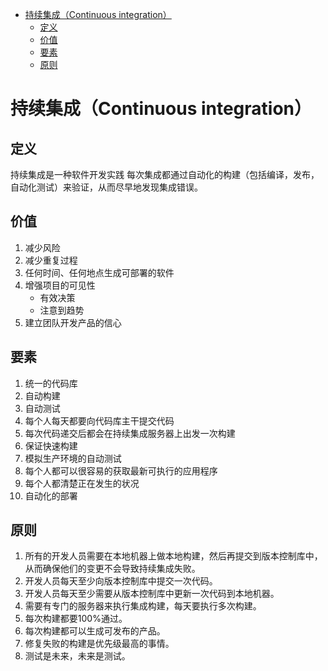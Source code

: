 <!-- TOC -->

- [持续集成（Continuous integration）](#%E6%8C%81%E7%BB%AD%E9%9B%86%E6%88%90continuous-integration)
    - [定义](#%E5%AE%9A%E4%B9%89)
    - [价值](#%E4%BB%B7%E5%80%BC)
    - [要素](#%E8%A6%81%E7%B4%A0)
    - [原则](#%E5%8E%9F%E5%88%99)

<!-- /TOC -->
# 持续集成（Continuous integration）

## 定义

持续集成是一种软件开发实践
每次集成都通过自动化的构建（包括编译，发布，自动化测试）来验证，从而尽早地发现集成错误。

## 价值

1. 减少风险
2. 减少重复过程
3. 任何时间、任何地点生成可部署的软件
4. 增强项目的可见性
    - 有效决策
    - 注意到趋势
5. 建立团队开发产品的信心

## 要素

1. 统一的代码库
2. 自动构建
3. 自动测试
4. 每个人每天都要向代码库主干提交代码
5. 每次代码递交后都会在持续集成服务器上出发一次构建
6. 保证快速构建
7. 模拟生产环境的自动测试
8. 每个人都可以很容易的获取最新可执行的应用程序
9. 每个人都清楚正在发生的状况
10. 自动化的部署

## 原则

1. 所有的开发人员需要在本地机器上做本地构建，然后再提交到版本控制库中，从而确保他们的变更不会导致持续集成失败。
2. 开发人员每天至少向版本控制库中提交一次代码。
3. 开发人员每天至少需要从版本控制库中更新一次代码到本地机器。
4. 需要有专门的服务器来执行集成构建，每天要执行多次构建。
5. 每次构建都要100%通过。
6. 每次构建都可以生成可发布的产品。
7. 修复失败的构建是优先级最高的事情。
8. 测试是未来，未来是测试。
